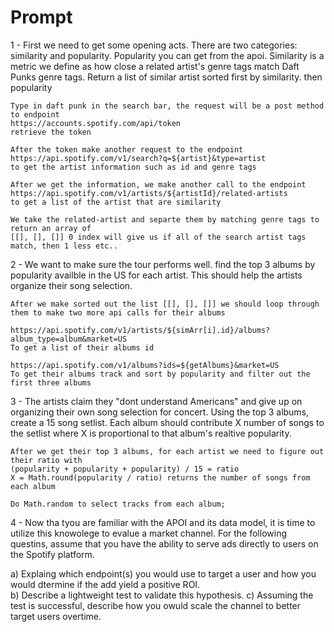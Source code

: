 # Prompt

1 - First we need to get some opening acts. There are two categories: similarity and popularity. Popularity you can get from the apoi. Similarity is a metric we define as how close a related artist's genre tags match Daft Punks genre tags. Return a list of similar artist sorted first by similarity. then popularity

```
Type in daft punk in the search bar, the request will be a post method to endpoint
https://accounts.spotify.com/api/token 
retrieve the token

After the token make another request to the endpoint 
https://api.spotify.com/v1/search?q=${artist}&type=artist
to get the artist information such as id and genre tags

After we get the information, we make another call to the endpoint
https://api.spotify.com/v1/artists/${artistId}/related-artists
to get a list of the artist that are similarity

We take the related-artist and separte them by matching genre tags to return an array of
[[], [], []] 0 index will give us if all of the search artist tags match, then 1 less etc..

```

2 - We want to make sure the tour performs well. find the top 3 albums by popularity availble in the US for each artist. This should help the artists organize their song selection.

```
After we make sorted out the list [[], [], []] we should loop through them to make two more api calls for their albums

https://api.spotify.com/v1/artists/${simArr[i].id}/albums?album_type=album&market=US
To get a list of their albums id

https://api.spotify.com/v1/albums?ids=${getAlbums}&market=US
To get their albums track and sort by popularity and filter out the first three albums

```


3 - The artists claim they "dont understand Americans" and give up on organizing their own song selection for concert. Using the top 3 albums, create a 15 song setlist. Each album should contribute X number of songs to the setlist where X is proportional to that album's realtive popularity.

```
After we get their top 3 albums, for each artist we need to figure out their ratio with
(popularity + popularity + popularity) / 15 = ratio
X = Math.round(popularity / ratio) returns the number of songs from each album

Do Math.random to select tracks from each album;
```

4 - Now tha tyou are familiar with the APOI and its data model, it is time to utilize this knowolege to evalue a market channel. For the following questins, assume that you have the ability to serve ads directly to users on the Spotify platform.  
  
  a) Explaing which endpoint(s) you would use to target a user and how you would dtermine if the add yield a positive ROI.  
  b) Describe a lightweight test to validate this hypothesis.
  c) Assuming the test is successful, describe how you owuld scale the channel to better target users overtime. 

